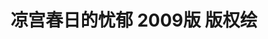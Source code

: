 ---
logo: images/picture/凉宫春日的忧郁2009版版权绘.jpg
title: 凉宫春日的忧郁 2009版 版权绘
subTitle: 由京都动画绘制的凉宫09版权绘

category: 官图

hasResource: true
downloadList:
  - intro: 云盘 提取码:cfit
    size: 478.1MB
    link: https://pan.baidu.com/s/123Yi1kjc71WgIrz6fgaO2Q

downloadContent: |
  由京都动画绘制的版权绘。<br><br>
  PS：如果你还有该资源中没有的图，也可向我们提交反馈。
---
